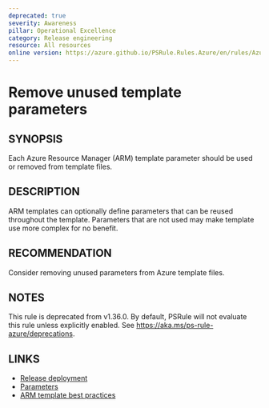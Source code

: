 ```yaml
---
deprecated: true
severity: Awareness
pillar: Operational Excellence
category: Release engineering
resource: All resources
online version: https://azure.github.io/PSRule.Rules.Azure/en/rules/Azure.Template.UseParameters/
---
```


# Remove unused template parameters

## SYNOPSIS

Each Azure Resource Manager (ARM) template parameter should be used or removed from template files.

## DESCRIPTION

ARM templates can optionally define parameters that can be reused throughout the template.
Parameters that are not used may make template use more complex for no benefit.

## RECOMMENDATION

Consider removing unused parameters from Azure template files.

## NOTES

This rule is deprecated from v1.36.0.
By default, PSRule will not evaluate this rule unless explicitly enabled.
See https://aka.ms/ps-rule-azure/deprecations.

## LINKS

- [Release deployment](https://learn.microsoft.com/azure/well-architected/operational-excellence/)
- [Parameters](https://learn.microsoft.com/azure/azure-resource-manager/templates/template-syntax#parameters)
- [ARM template best practices](https://learn.microsoft.com/azure/azure-resource-manager/templates/template-best-practices#general-recommendations-for-parameters)
